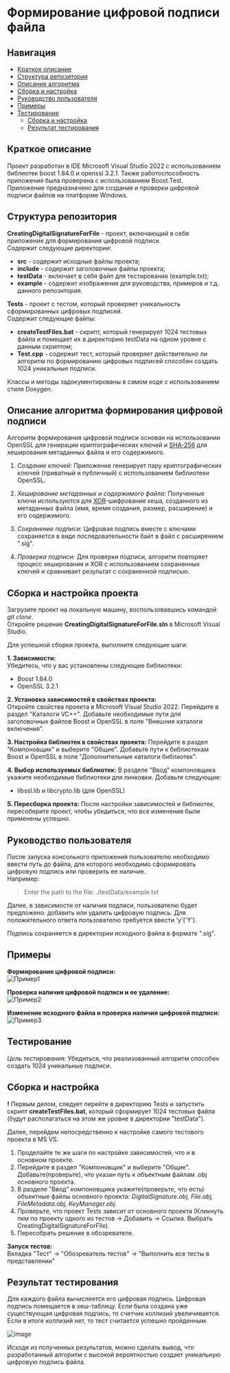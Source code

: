 # Формирование цифровой подписи файла

## Навигация
+ [Краткое описание](#краткое-описание)
+ [Структура репозитория](#структура-репозитория)
+ [Описание алгоритма](#описание-алгоритма-формирования-цифровой-подписи)
+ [Сборка и настройка](#сборка-и-настройка-проекта)
+ [Руководство пользователя](#руководство-пользователя)
+ [Примеры](#примеры)
+ [Тестирование](#тестирование)
  + [Сборка и настройка](#сборка-и-настройка)
  + [Результат тестирования](#результат-тестирования)


## Краткое описание

Проект разработан в IDE Microsoft Visual Studio 2022 с использованием библиотек boost 1.84.0 и openssl 3.2.1. Также работоспособность приложения была проверена с использованием Boost.Test.   
Приложение предназначено для создания и проверки цифровой подписи файлов на платформе Windows.  

## Структура репозитория

**CreatingDigitalSignatureForFile** - проект, включающий в себя приложение для формирования цифровой подписи.  
Содержит следующие директории:  
* **src** - содержит исходные файлы проекта;
* **include** - содержит заголовочные файлы проекта;
* **testData** - включает в себя файл для тестирования (example.txt);
* **example** - содержит изображения для руководства, примеров и т.д. данного репозитория.  
  
**Tests** - проект с тестом, который проверяет уникальность сформированных цифровых подписей.  
Содержит следующие файлы:  
* **createTestFiles.bat** - скрипт, который генерирует 1024 тестовых файла и помещает их в директорию testData на одном уровне с данным скриптом;
* **Test.cpp** - содержит тест, который проверяет действительно ли алгоритм по формированию цифровых подписей способен создать 1024 уникальные подписи.  
  
  
Классы и методы задокументированы в самом коде с использованием стиля Doxygen.

## Описание алгоритма формирования цифровой подписи

Алгоритм формирования цифровой подписи основан на использовании OpenSSL для генерации криптографических ключей и [SHA-256](https://ru.wikipedia.org/wiki/SHA-2) для хеширования метаданных файла и его содержимого.

1. *Создание ключей:* Приложение генерирует пару криптографических ключей (приватный и публичный) с использованием библиотеки OpenSSL.

2. *Хеширование метаданных и содержимого файла:* Полученные ключи используются для [XOR](https://en.wikipedia.org/wiki/XOR_cipher)-шифрования хеша, созданного из метаданных файла (имя, время создания, размер, расширение) и его содержимого.

3. *Сохранение подписи:* Цифровая подпись вместе с ключами сохраняется в виде последовательности байт в файл с расширением ".sig".

4. *Проверка подписи:* Для проверки подписи, алгоритм повторяет процесс хеширования и XOR с использованием сохраненных ключей и сравнивает результат с сохраненной подписью.

## Сборка и настройка проекта

Загрузите проект на локальную машину, воспользовавшись командой *git clone*.  
Откройте решение **CreatingDigitalSignatureForFile.sln** в Microsoft Visual Studio.  

Для успешной сборки проекта, выполните следующие шаги:

**1. Зависимости:**  
Убедитесь, что у вас установлены следующие библиотеки:

* Boost 1.84.0
* OpenSSL 3.2.1
  
**2. Установка зависимостей в свойствах проекта:**  
Откройте свойства проекта в Microsoft Visual Studio 2022. Перейдите в раздел "Каталоги VC++". Добавьте необходимые пути для заголовочных файлов Boost и OpenSSL в поле "Внешние каталоги включения".

**3. Настройка библиотек в свойствах проекта:**
Перейдите в раздел "Компоновщик" и выберите "Общие". Добавьте пути к библиотекам Boost и OpenSSL в поле "Дополнительные каталоги библиотек".

**4. Выбор используемых библиотек:**
В разделе "Ввод" компоновщика укажите необходимые библиотеки для линковки. Добавьте следующие:  
* libssl.lib и libcrypto.lib (для OpenSSL)  

**5. Пересборка проекта:**
После настройки зависимостей и библиотек, пересоберите проект, чтобы убедиться, что все изменения были применены успешно.  
  
## Руководство пользователя

После запуска консольного приложения пользователю необходимо ввести путь до файла, для которого необходимо сформировать цифровую подпись или проверить ее наличие.    
Например:  
> Enter the path to the file: ./testData/example.txt  
  
Далее, в зависимости от наличия подписи, пользователю будет предложено: добавить или удалить цифровую подпись.
Для положительного ответа пользователю требуется ввести 'y'('Y').

Подпись сохраняется в директории исходного файла в формате ".sig".

## Примеры

**Формирование цифровой подписи:**  
![Пример1](https://github.com/1i10/CreatingDigitalSignatureForFile/blob/master/СreatingDigitalSignatureForFile/example/exampleWork1.gif)  
  
**Проверка наличия цифровой подписи и ее удаление:**  
![Пример2](https://github.com/1i10/CreatingDigitalSignatureForFile/blob/master/СreatingDigitalSignatureForFile/example/exampleWork2.gif)
  
**Изменение исходного файла и проверка наличия цифровой подписи:**  
![Пример3](https://github.com/1i10/CreatingDigitalSignatureForFile/blob/master/СreatingDigitalSignatureForFile/example/exampleWork3.gif)  


## Тестирование
  
*Цель тестирования:*  Убедиться, что реализованный алгоритм способен создать 1024 уникальные подписи.  
  
## Сборка и настройка
  
**!** Первым делом, следует перейти в директорию Tests и запустить скрипт **createTestFiles.bat**, который сформирует 1024 тестовых файла (будут располагаться на этом же уровне в директории "testData").  
  
Далее, перейдем непосредственно к настройке самого тестового проекта в MS VS.  
1. Проделайте те же шаги по настройке зависимостей, что и в основном проекте.  
2. Перейдите в раздел "Компоновщик" и выберите "Общие". Добавьте(проверьте), что указан путь к объектным файлам .obj основного проекта.
3. В разделе "Ввод" компоновщика укажите(проверьте, что есть) объектные файлы основного проекта: *DigitalSignature.obj, File.obj, FileMetadata.obj, KeyManager.obj*.
4. Проверьте, что проект Tests зависит от основного проекта (Кликнуть пкм по проекту одного из тестов → Добавить → Ссылка. Выбрать CreatingDigitalSignatureForFile).
5. Пересобрать решение в обозревателе.  
  
**Запуск тестов:**  
Вкладка "Тест" → "Обозреватель тестов" → "Выполнить все тесты в представлении"


## Результат тестирования

Для каждого файла вычисляется его цифровая подпись. Цифровая подпись помещается в хеш-таблицу. Если была создана уже существующая цифровая подпись, то счетчик коллизий увеличивается. Если в итоге коллизий нет, то тест считается успешно пройденным.  

![image](https://github.com/1i10/CreatingDigitalSignatureForFile/blob/master/СreatingDigitalSignatureForFile/example/testResult.png "Результат тестирования")  

Исходя из полученных результатов, можно сделать вывод, что разработанный алгоритм с высокой вероятностью создает уникальную цифровую подпись файла.  
